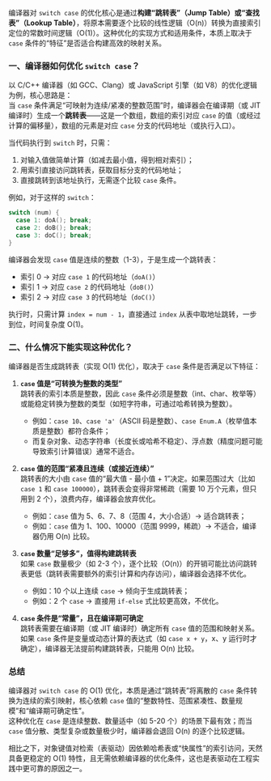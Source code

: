编译器对 `switch case` 的优化核心是通过**构建“跳转表”（Jump Table）或“查找表”（Lookup Table）**，将原本需要逐个比较的线性逻辑（O(n)）转换为直接索引定位的常数时间逻辑（O(1)）。这种优化的实现方式和适用条件，本质上取决于 `case` 条件的“特征”是否适合构建高效的映射关系。

### 一、编译器如何优化 `switch case`？

以 C/C++ 编译器（如 GCC、Clang）或 JavaScript 引擎（如 V8）的优化逻辑为例，核心思路是：  
当 `case` 条件满足“可映射为连续/紧凑的整数范围”时，编译器会在编译期（或 JIT 编译时）生成一个**跳转表**——这是一个数组，数组的索引对应 `case` 的值（或经过计算的偏移量），数组的元素是对应 `case` 分支的代码地址（或执行入口）。

当代码执行到 `switch` 时，只需：

1. 对输入值做简单计算（如减去最小值，得到相对索引）；
2. 用索引直接访问跳转表，获取目标分支的代码地址；
3. 直接跳转到该地址执行，无需逐个比较 `case` 条件。

例如，对于这样的 `switch`：

```cpp
switch (num) {
  case 1: doA(); break;
  case 2: doB(); break;
  case 3: doC(); break;
}
```

编译器会发现 `case` 值是连续的整数（1-3），于是生成一个跳转表：

- 索引 0 → 对应 `case 1` 的代码地址（`doA()`）
- 索引 1 → 对应 `case 2` 的代码地址（`doB()`）
- 索引 2 → 对应 `case 3` 的代码地址（`doC()`）

执行时，只需计算 `index = num - 1`，直接通过 `index` 从表中取地址跳转，一步到位，时间复杂度 O(1)。

### 二、什么情况下能实现这种优化？

编译器是否生成跳转表（实现 O(1) 优化），取决于 `case` 条件是否满足以下特征：

1. **`case` 值是“可转换为整数的类型”**  
   跳转表的索引本质是整数，因此 `case` 条件必须是整数（int、char、枚举等）或能稳定转换为整数的类型（如短字符串，可通过哈希转换为整数）。

   - 例如：`case 10`、`case 'a'`（ASCII 码是整数）、`case Enum.A`（枚举值本质是整数）都符合条件；
   - 而复杂对象、动态字符串（长度长或哈希不稳定）、浮点数（精度问题可能导致索引计算错误）通常不适合。

2. **`case` 值的范围“紧凑且连续（或接近连续）”**  
   跳转表的大小由 `case` 值的“最大值 - 最小值 + 1”决定。如果范围过大（比如 `case 1` 和 `case 100000`），跳转表会变得非常稀疏（需要 10 万个元素，但只用到 2 个），浪费内存，编译器会放弃优化。

   - 例如：`case` 值为 5、6、7、8（范围 4，大小合适）→ 适合跳转表；
   - 例如：`case` 值为 1、100、10000（范围 9999，稀疏）→ 不适合，编译器仍用 O(n) 比较。

3. **`case` 数量“足够多”，值得构建跳转表**  
   如果 `case` 数量极少（如 2-3 个），逐个比较（O(n)）的开销可能比访问跳转表更低（跳转表需要额外的索引计算和内存访问），编译器会选择不优化。

   - 例如：10 个以上连续 `case` → 倾向于生成跳转表；
   - 例如：2 个 `case` → 直接用 `if-else` 式比较更高效，不优化。

4. **`case` 条件是“常量”，且在编译期可确定**  
   跳转表需要在编译期（或 JIT 编译时）确定所有 `case` 值的范围和映射关系。如果 `case` 条件是变量或动态计算的表达式（如 `case x + y`，x、y 运行时才确定），编译器无法提前构建跳转表，只能用 O(n) 比较。

### 总结

编译器对 `switch case` 的 O(1) 优化，本质是通过“跳转表”将离散的 `case` 条件转换为连续的索引映射，核心依赖 `case` 值的“整数特性、范围紧凑性、数量规模”和“编译期可确定性”。  
这种优化在 `case` 是连续整数、数量适中（如 5-20 个）的场景下最有效；而当 `case` 值分散、类型复杂或数量极少时，编译器会退回 O(n) 的逐个比较逻辑。

相比之下，对象键值对检索（表驱动）因依赖哈希表或“快属性”的索引访问，天然具备更稳定的 O(1) 特性，且无需依赖编译器的优化条件，这也是表驱动在工程实践中更可靠的原因之一。
